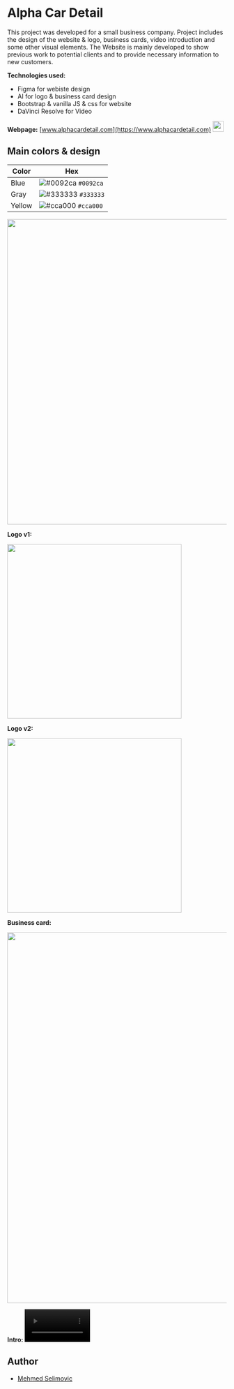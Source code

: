 
# Alpha Car Detail

This project was developed for a small business company. Project includes the design of the website & logo, business cards, video introduction and some other visual elements. 
The Website is mainly developed to show previous work to potential clients and to provide necessary information to new customers. 

**Technologies used:**
- Figma for webiste design
- AI for logo & business card design
- Bootstrap & vanilla JS & css for website 
- DaVinci Resolve for Video

**Webpage:**
 [www.alphacardetail.com](https://www.alphacardetail.com) <img src="https://www.alphacardetail.com/assets/favicon.ico" width="25"> 
 


## Main colors & design

| Color             | Hex                                                                |
| ----------------- | ------------------------------------------------------------------ |
| Blue | ![#0092ca](https://placehold.co/15x15/0092ca/0092ca.png) `#0092ca`|
| Gray | ![#333333](https://placehold.co/15x15/333333/333333.png) `#333333` |
| Yellow | ![#cca000](https://placehold.co/15x15/cca000/cca000.png) `#cca000` |
<img src="https://www.alphacardetail.com/assets/img/upworkdevices2.png" width="700">

**Logo v1:**

<img src="https://www.alphacardetail.com/assets/img/logo-alpha-04.png" width="400">

**Logo v2:**

<img src="https://www.alphacardetail.com/assets/img/final darkjpg-01.jpg" width="400">

**Business card:**

<img src="https://www.alphacardetail.com/assets/img/final-design v1-blue.png" width="850">

**Intro:**
<video src='https://user-images.githubusercontent.com/108269074/199004396-14b234ad-ae86-4da1-8faa-ce977fd12fab.mov' width=150/>





## Author

- [Mehmed Selimovic](https://www.linkedin.com/in/me%C5%A1a-selimovic-18b189251/)






